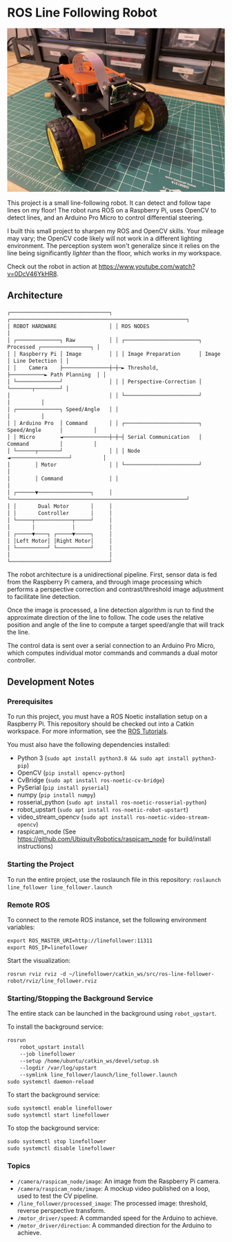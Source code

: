 # ROS Line Following Robot

![Line Follower Robot](/assets/images/robot-2.JPEG)

This project is a small line-following robot. It can detect and follow tape lines on my floor! 
The robot runs ROS on a Raspberry Pi, uses OpenCV to detect lines, and an Arduino Pro Micro to control
differential steering.

I built this small project to sharpen my ROS and OpenCV skills. Your mileage may vary; the OpenCV code
likely will not work in a different lighting environment. The perception system won't generalize since it relies on the line being significantly _lighter_ than the floor, which works in my workspace.

Check out the robot in action at https://www.youtube.com/watch?v=0DcV46YkHR8.

## Architecture

```
┌────────────────────────────────┐ ┌─────────────────────────────────────────────────────────┐
│ ROBOT HARDWARE                 │ │ ROS NODES                                               │
│ ┌──────────────┐ Raw           │ │ ┌────────────────────────┐ Processed ┌────────────────┐ │
│ │ Raspberry Pi │ Image         │ │ │ Image Preparation      │ Image     │ Line Detection │ │
│ │    Camera    ├───────────────┼─┼─► Threshold,             ├───────────► Path Planning  │ │
│ └──────────────┘               │ │ │ Perspective-Correction │           └───────┬────────┘ │
│                                │ │ └────────────────────────┘                   │          │
│ ┌──────────────┐ Speed/Angle   │ │                                              │          │
│ │ Arduino Pro  │ Command       │ │ ┌────────────────────────┐  Speed/Angle      │          │
│ │ Micro        ◄───────────────┼─┼─┤ Serial Communication   │  Command          │          │
│ └──────┬───────┘               │ │ │ Node                   ◄───────────────────┘          │
│        │ Motor                 │ │ └────────────────────────┘                              │
│        │ Command               │ │                                                         │
│ ┌──────▼─────────────────┐     │ └─────────────────────────────────────────────────────────┘
│ │       Dual Motor       │     │
│ │       Controller       │     │
│ └─────┬────────────┬─────┘     │
│       │            │           │
│ ┌─────▼────┐ ┌─────▼─────┐     │
│ │Left Motor│ │Right Motor│     │
│ └──────────┘ └───────────┘     │
│                                │
└────────────────────────────────┘
```
The robot architecture is a unidirectional pipeline. First, sensor data is fed from the Raspberry Pi camera, and through image processing which performs a perspective correction and contrast/threshold image adjustment to facilitate line detection.

Once the image is processed, a line detection algorithm is run to find the approximate direction of the line to follow.
The code uses the relative position and angle of the line to compute a target speed/angle that will track the line.

The control data is sent over a serial connection to an Arduino Pro Micro, which computes individual motor commands and commands a dual motor controller.

## Development Notes

### Prerequisites
To run this project, you must have a ROS Noetic installation setup on a Raspberry Pi. This repository should be checked out into a Catkin workspace. For more information, see the [ROS Tutorials](http://wiki.ros.org/ROS/Tutorials).

You must also have the following dependencies installed: 
- Python 3 (`sudo apt install python3.8 && sudo apt install python3-pip`)
- OpenCV (`pip install opencv-python`)
- CvBridge (`sudo apt install ros-noetic-cv-bridge`)
- PySerial (`pip install pyserial`)
- numpy (`pip install numpy`)
- rosserial_python (`sudo apt install ros-noetic-rosserial-python`)
- robot_upstart (`sudo apt install ros-noetic-robot-upstart`)
- video_stream_opencv (`sudo apt install ros-noetic-video-stream-opencv`)
- raspicam_node (See https://github.com/UbiquityRobotics/raspicam_node for build/install instructions)

### Starting the Project
To run the entire project, use the roslaunch file in this repository:
`roslaunch line_follower line_follower.launch`

### Remote ROS

To connect to the remote ROS instance, set the following environment variables:
```
export ROS_MASTER_URI=http://linefollower:11311
export ROS_IP=linefollower
```

Start the visualization:
```
rosrun rviz rviz -d ~/linefollower/catkin_ws/src/ros-line-follower-robot/rviz/line_follower.rviz
```

### Starting/Stopping the Background Service

The entire stack can be launched in the background using `robot_upstart`.

To install the background service:
```
rosrun 
    robot_upstart install 
    --job linefollower
    --setup /home/ubuntu/catkin_ws/devel/setup.sh
    --logdir /var/log/upstart
    --symlink line_follower/launch/line_follower.launch
sudo systemctl daemon-reload
```

To start the background service:
```
sudo systemctl enable linefollower
sudo systemctl start linefollower
```

To stop the background service:
```
sudo systemctl stop linefollower
sudo systemctl disable linefollower
```

### Topics

- `/camera/raspicam_node/image`: An image from the Raspberry Pi camera.
- `/camera/raspicam_node/image`: A mockup video published on a loop, used to test the CV pipeline.
- `/line_follower/processed_image`: The processed image: threshold, reverse perspective transform.
- `/motor_driver/speed`: A commanded speed for the Arduino to achieve.
- `/motor_driver/direction`: A commanded direction for the Arduino to achieve.
